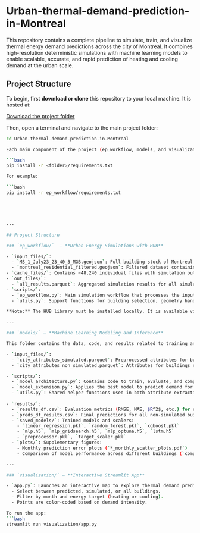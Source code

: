 # Urban-thermal-demand-prediction-in-Montreal

This repository contains a complete pipeline to simulate, train, and visualize thermal energy demand predictions across the city of Montreal. It combines high-resolution deterministic simulations with machine learning models to enable scalable, accurate, and rapid prediction of heating and cooling demand at the urban scale.



## Project Structure

To begin, first **download or clone** this repository to your local machine. It is hosted at:

[Download the project folder](https://nextcloud.tech.beegroup-cimne.com/s/xNRHBCrTGzWiszy)  


 Then, open a terminal and navigate to the main project folder:

```bash
cd Urban-thermal-demand-prediction-in-Montreal

Each main component of the project (ep_workflow, models, and visualization) contains its own requirements.txt file. To install the dependencies for any module, use:

```bash
pip install -r <folder>/requirements.txt

For example:

```bash
pip install -r ep_workflow/requirements.txt





---

## Project Structure

### `ep_workflow/`  — **Urban Energy Simulations with HUB**

- `input_files/`:
  - `MS_1_July23_23_40_3_MGB.geojson`: Full building stock of Montreal.
  - `montreal_residential_filtered.geojson`: Filtered dataset containing only residential buildings with valid construction year.
- `cache_files/`: Contains ~48,240 individual files with simulation outputs for each building (e.g., `results_real_14.parquet`).
- `out_files/`:
  - `all_results.parquet`: Aggregated simulation results for all simulated buildings.
- `scripts/`:
  - `ep_workflow.py`: Main simulation workflow that processes the input GeoJSON, builds neighborhood relationships, and runs EnergyPlus simulations via HUB.
  - `utils.py`: Support functions for building selection, geometry handling, and batch processing.

**Note:** The HUB library must be installed locally. It is available via [CERC Gitea](https://ngci.encs.concordia.ca/gitea/CERC/hub).

---

### `models/` — **Machine Learning Modeling and Inference**

This folder contains the data, code, and results related to training and deploying ML models for thermal demand estimation.

- `input_files/`:
  - `city_attributes_simulated.parquet`: Preprocessed attributes for buildings used in model training.
  - `city_attributes_non_simulated.parquet`: Attributes for buildings not simulated, used for city-scale extrapolation.

- `scripts/`:
  - `model_architecture.py`: Contains code to train, evaluate, and compare all ML models.
  - `model_extension.py`: Applies the best model to predict demand for the entire building stock.
  - `utils.py`: Shared helper functions used in both attribute extraction scripts.
 
- `results/`:
  - `results_df.csv`: Evaluation metrics (RMSE, MAE, $R^2$, etc.) for each trained model.
  - `preds_df_results.csv`: Final predictions for all non-simulated buildings in Montreal.
  - `saved_models/`: Trained models and scalers:
    - `linear_regression.pkl`, `random_forest.pkl`, `xgboost.pkl`
    - `mlp.h5`, `mlp_gridsearch.h5`, `mlp_optuna.h5`, `lstm.h5`
    - `preprocessor.pkl`, `target_scaler.pkl`
  - `plots/`: Supplementary figures:
    - Monthly prediction error plots (`*_monthly_scatter_plots.pdf`)
    - Comparison of model performance across different buildings (`comparativa_prediccions.pdf`)

---

### `visualization/` — **Interactive Streamlit App**

- `app.py`: Launches an interactive map to explore thermal demand predictions.
  - Select between predicted, simulated, or all buildings.
  - Filter by month and energy target (heating or cooling).
  - Points are color-coded based on demand intensity.

To run the app:
```bash
streamlit run visualization/app.py
